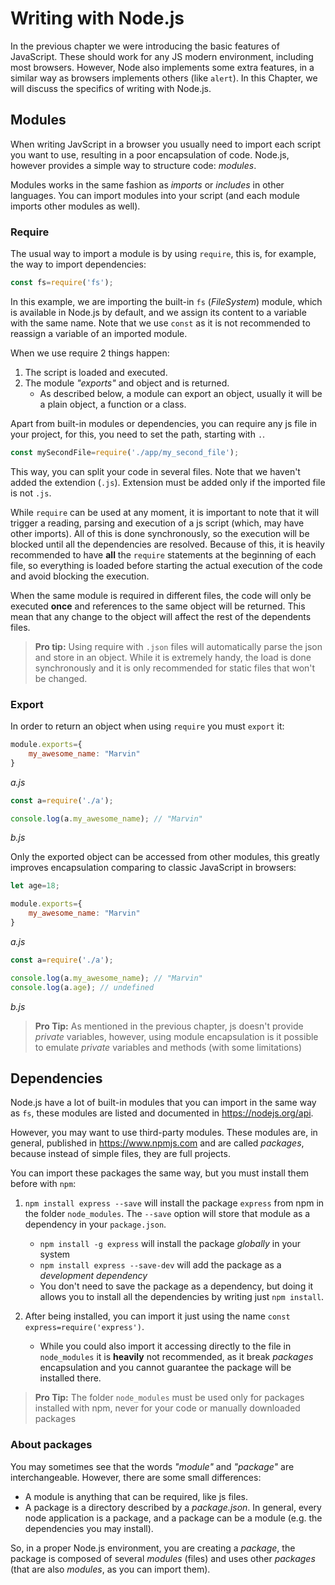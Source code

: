 # Writing with Node.js

In the previous chapter we were introducing the basic features of JavaScript. These should work for any JS modern environment, including most browsers. However, Node also implements some extra features, in a similar way as browsers implements others \(like `alert`\). In this Chapter, we will discuss the specifics of writing with Node.js.

## Modules
When writing JavScript in a browser you usually need to import each script you want to use, resulting in a poor encapsulation of code. Node.js, however provides a simple way to structure code: _modules_.

Modules works in the same fashion as _imports_ or _includes_ in other languages. You can import modules into your script (and each module imports other modules as well).

### Require
The usual way to import a module is by using `require`, this is, for example, the way to import dependencies:
```js
const fs=require('fs');
```
In this example, we are importing the built-in `fs` (_FileSystem_) module, which is available in Node.js by default, and we assign its content to a variable with the same name. Note that we use `const` as it is not recommended to reassign a variable of an imported module.

When we use require 2 things happen:
1. The script is loaded and executed.
2. The module _"exports"_ and object and is returned.
    * As described below, a module can export an object, usually it will be a plain object, a function or a class.

Apart from built-in modules or dependencies, you can require any js file in your project, for this, you need to set the path, starting with `.`.

```js
const mySecondFile=require('./app/my_second_file');
```
This way, you can split your code in several files. Note that we haven't added the extendion (`.js`). Extension must be added only if the imported file is not `.js`.

While `require` can be used at any moment, it is important to note that it will trigger a reading, parsing and execution of a js script (which, may have other imports). All of this is done synchronously, so the execution will be blocked until all the dependencies are resolved. Because of this, it is heavily recommended to have **all** the `require` statements at the beginning of each file, so everything is loaded before starting the actual execution of the code and avoid blocking the execution.

When the same module is required in different files, the code will only be executed **once** and references to the same object will be returned. This mean that any change to the object will affect the rest of the dependents files.


> **Pro tip:** Using require with `.json` files will automatically parse the json and store in an object. While it is extremely handy, the load is done synchronously and it is only recommended for static files that won't be changed.

### Export
In order to return an object when using `require` you must `export` it:

```js
module.exports={
    my_awesome_name: "Marvin"
}
```
_a.js_

```js
const a=require('./a');

console.log(a.my_awesome_name); // "Marvin"
```
_b.js_

Only the exported object can be accessed from other modules, this greatly improves encapsulation comparing to classic JavaScript in browsers:

```js
let age=18;

module.exports={
    my_awesome_name: "Marvin"
}
```
_a.js_


```js
const a=require('./a');

console.log(a.my_awesome_name); // "Marvin"
console.log(a.age); // undefined
```
_b.js_

> **Pro Tip:** As mentioned in the previous chapter, js doesn't provide _private_ variables, however, using module encapsulation is it possible to emulate _private_ variables and methods (with some limitations)


## Dependencies

Node.js have a lot of built-in modules that you can import in the same way as `fs`, these modules are listed and documented in https://nodejs.org/api. 

However, you may want to use third-party modules. These modules are, in general, published in https://www.npmjs.com and are called _packages_, because instead of simple files, they are full projects.

You can import these packages the same way, but you must install them before with `npm`:

1. `npm install express --save` will install the package `express` from npm in the folder `node_modules`. The `--save` option will store that module as a dependency in your `package.json`.
    * `npm install -g express` will install the package _globally_ in your system
    * `npm install express --save-dev` will add the package as a _development dependency_
    * You don't need to save the package as a dependency, but doing it allows you to install all the dependencies by writing just `npm install`.

2. After being installed, you can import it just using the name `const express=require('express')`.
    * While you could also import it accessing directly to the file in `node_modules` it is **heavily** not recommended, as it break _packages_ encapsulation and you cannot guarantee the package will be installed there.

> **Pro Tip:** The folder `node_modules` must be used only for packages installed with npm, never for your code or manually downloaded packages

### About packages
You may sometimes see that the words _"module"_ and _"package"_ are interchangeable. However, there are some small differences:
* A module is anything that can be required, like js files.
* A package is a directory described by a _package.json_. In general, every node application is a package, and a package can be a module (e.g. the dependencies you may install).

So, in a proper Node.js environment, you are creating a _package_, the package is composed of several _modules_ (files) and uses other _packages_ (that are also _modules_, as you can import them).

